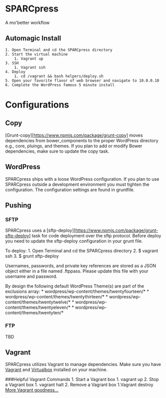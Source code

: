 # SPARCpress
A mo'better workflow

## Automagic Install
	1. Open Terminal and cd the SPARCpress directory
	2. Start the virtual machine 
		1. Vagrant up
	3. SSH 
		1. Vagrant ssh
	4. Deploy
		1. cd /vagrant && bash helpers/deploy.sh
	5. Open your favorite flavor of web browser and navigate to 10.0.0.10
	6. Complete the WordPress famous 5 minute install		

# Configurations
## Copy
[Grunt-copy][https://www.npmjs.com/package/grunt-copy] moves dependencies from bower_components to the proper WordPress directory e.g., core, pluings, and themes. If you plan to add or modify Bower dependencies, make sure to update the copy task.

## WordPress
SPARCpress ships with a loose WordPress configuration. If you plan to use SPARCpress outside a development environment you must tighten the configuration. The configuration settings are found in gruntfile.

## Pushing
### SFTP
SPARCpress uses a [sftp-deploy][https://www.npmjs.com/package/grunt-sftp-deploy] task for code deployment over the sftp protocol. Before deploy you need to update the sftp-deploy configuration in your grunt file. 

To deploy:
	1. Open Terminal and cd the SPARCpress directory
	2. $ vagrant ssh
	3. $ grunt sftp-deploy

Usernames, passwords, and private key references are stored as a JSON object either in a file named .ftppass. Please update this file with your username and password. 

By design the following default WordPress Theme(s) are part of the exclusions array: 
	* wordpress/wp-content/themes/twentyfourteen/*
	* wordpress/wp-content/themes/twentythirteen/*
	* wordpress/wp-content/themes/twentytwelve/*
	* wordpress/wp-content/themes/twentyeleven/*
	* wordpress/wp-content/themes/twentyten/*

### FTP
TBD

## Vagrant	
SPARCpress utilizes Vagrant to manage dependencies. Make sure you have [Vagrant](https://www.vagrantup.com/downloads.html) and [Virtualbox](https://www.virtualbox.org/wiki/Downloads) installed on your machine.

###Helpful Vagrant Commands
	1. Start a Vagrant box
		1. vagrant up
	2. Stop a Vagrant box
		1. vagrant halt
	2. Remove a Vagrant box
		1.Vagrant destroy
[More Vagrant goodness...](https://docs.vagrantup.com/v2/cli/index.html)
